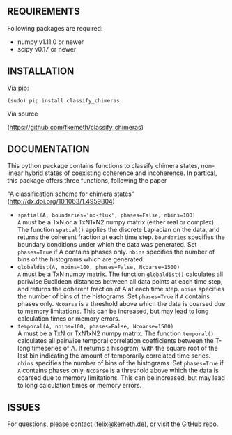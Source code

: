 REQUIREMENTS
---------

Following packages are required:

- numpy v1.11.0 or newer
- scipy v0.17 or newer

INSTALLATION
---------

Via pip:

`(sudo) pip install classify_chimeras`

Via source

(https://github.com/fkemeth/classify_chimeras)

DOCUMENTATION
---------

This python package contains functions to classify chimera states,
non-linear hybrid states of coexisting coherence and incoherence.
In partical, this package offers three functions, following the paper

"A classification scheme for chimera states"
(http://dx.doi.org/10.1063/1.4959804)

- `spatial(A, boundaries='no-flux', phases=False, nbins=100)`  
`A` must be a TxN or a TxN1xN2 numpy matrix (either real or complex).
The function `spatial()` applies the discrete Laplacian on the data, and returns the coherent
fraction at each time step. `boundaries` specifies the boundary conditions under which the data was
generated. Set `phases=True` if A contains phases only. `nbins` specifies the number of bins of the histograms
which are generated.
- `globaldist(A, nbins=100, phases=False, Ncoarse=1500)`  
`A` must be a TxN numpy matrix.
The function `globaldist()` calculates all pariwise Euclidean distances between all data points at
each time step, and returns
the coherent fraction of A at each time step.
`nbins` specifies the number of bins of the histograms.
Set `phases=True` if `A` contains phases only.
`Ncoarse` is a threshold above which the data is coarsed due to memory limitations. This can be increased,
but may lead to long calculation times or memory errors.
- `temporal(A, nbins=100, phases=False, Ncoarse=1500)`  
A must be a TxN or TxN1xN2 numpy matrix.
The function `temporal()` calculates all pairwise temporal correlation coefficients between
the T-long timeseries of A. It returns a hisogram, with the square root of the last bin indicating the
amount of temporarily correlated time series.
`nbins` specifies the number of bins of the histograms.
Set `phases=True` if `A` contains phases only.
`Ncoarse` is a threshold above which the data is coarsed due to memory limitations. This can be increased,
but may lead to long calculation times or memory errors.

ISSUES
---------

For questions, please contact (<felix@kemeth.de>), or visit [the GitHub repo](https://github.com/fkemeth/classify_chimeras).
